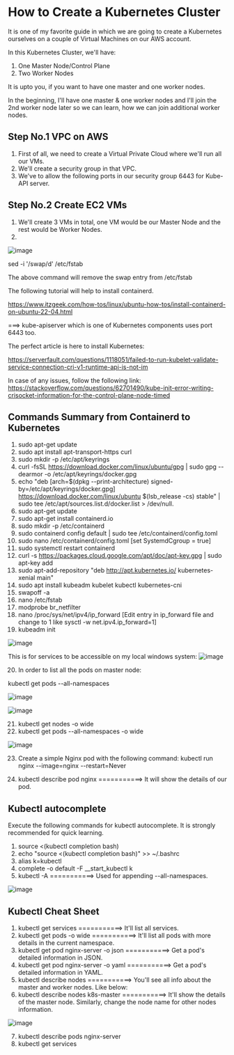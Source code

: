 # How to Create a Kubernetes Cluster

It is one of my favorite guide in which we are going to create a Kubernetes ourselves on a couple of Virtual Machines on our AWS account.

In this Kubernetes Cluster, we'll have:

1. One Master Node/Control Plane
2. Two Worker Nodes

It is upto you, if you want to have one master and one worker nodes.

In the beginning, I'll have one master & one worker nodes and I'll join the 2nd worker node later so we can learn, how we can join additional worker nodes.

## Step No.1 VPC on AWS

1. First of all, we need to create a Virtual Private Cloud where we'll run all our VMs.
2. We'll create a security group in that VPC.
3. We've to allow the following ports in our security group 6443 for Kube-API server.

## Step No.2 Create EC2 VMs

1. We'll create 3 VMs in total, one VM would be our Master Node and the rest would be Worker Nodes.
2. 



![image](https://user-images.githubusercontent.com/21220549/218764601-77bf10ec-15e9-4cad-9e76-781cb31ab315.png)

sed -i '/swap/d' /etc/fstab

The above command will remove the swap entry from /etc/fstab 

The following tutorial will help to install containerd.

https://www.itzgeek.com/how-tos/linux/ubuntu-how-tos/install-containerd-on-ubuntu-22-04.html

===>  kube-apiserver which is one of Kubernetes components uses port 6443 too.

The perfect article is here to install Kubernetes:

https://serverfault.com/questions/1118051/failed-to-run-kubelet-validate-service-connection-cri-v1-runtime-api-is-not-im

In case of any issues, follow the following link: https://stackoverflow.com/questions/62701490/kube-init-error-writing-crisocket-information-for-the-control-plane-node-timed

## Commands Summary from Containerd to Kubernetes

1. sudo apt-get update
2. sudo apt install apt-transport-https curl
3. sudo mkdir -p /etc/apt/keyrings
4. curl -fsSL https://download.docker.com/linux/ubuntu/gpg | sudo gpg --dearmor -o /etc/apt/keyrings/docker.gpg
5. echo "deb [arch=$(dpkg --print-architecture) signed-by=/etc/apt/keyrings/docker.gpg] https://download.docker.com/linux/ubuntu $(lsb_release -cs) stable" | sudo tee /etc/apt/sources.list.d/docker.list > /dev/null.
6. sudo apt-get update
7. sudo apt-get install containerd.io
8. sudo mkdir -p /etc/containerd
9. sudo containerd config default | sudo tee /etc/containerd/config.toml
10. sudo nano /etc/containerd/config.toml [set SystemdCgroup = true]
11. sudo systemctl restart containerd
12. curl -s https://packages.cloud.google.com/apt/doc/apt-key.gpg | sudo apt-key add
13. sudo apt-add-repository "deb http://apt.kubernetes.io/ kubernetes-xenial main"
14. sudo apt install kubeadm kubelet kubectl kubernetes-cni
15. swapoff -a
16. nano /etc/fstab
17. modprobe br_netfilter
18. nano /proc/sys/net/ipv4/ip_forward [Edit entry in ip_forward file and change to 1 like sysctl -w net.ipv4.ip_forward=1]
19. kubeadm init

![image](https://user-images.githubusercontent.com/21220549/221897582-a3a1fa58-fee1-40f1-8b71-c120a13928ce.png)

This is for services to be accessible on my local windows system:
![image](https://user-images.githubusercontent.com/21220549/222120187-937e3868-f39e-4837-929c-3ad141a3db5c.png)

20. In order to list all the pods on master node:

kubectl get pods --all-namespaces

![image](https://user-images.githubusercontent.com/21220549/222126970-e70a4270-5c52-41b2-a37b-164a42ff5890.png)

![image](https://user-images.githubusercontent.com/21220549/222368243-5afde9e1-97ff-4173-adb4-8405d661e12b.png)

21. kubectl get nodes -o wide
22. kubectl get pods --all-namespaces -o wide

![image](https://user-images.githubusercontent.com/21220549/222374135-e2fc6717-06ad-4d4e-bd5c-0b19e03eefca.png)

23. Create a simple Nginx pod with the following command:
kubectl run nginx --image=nginx --restart=Never

24. kubectl describe pod nginx        ===========>    It will show the details of our pod.

## Kubectl autocomplete

Execute the following commands for kubectl autocomplete. It is strongly recommended for quick learning.

1. source <(kubectl completion bash)
2. echo "source <(kubectl completion bash)" >> ~/.bashrc
3. alias k=kubectl
4. complete -o default -F __start_kubectl k
5. kubectl -A        ===========>    Used for appending --all-namespaces.

![image](https://user-images.githubusercontent.com/21220549/223702236-5d84944e-15d1-4ad1-91c1-aa7746585e63.png)

## Kubectl Cheat Sheet

1. kubectl get services        ===========>    It'll list all services.
2. kubectl get pods -o wide        ===========>    It'll list all pods with more details in the current namespace.
3. kubectl get pod nginx-server -o json        ===========>  Get a pod's detailed information in JSON.  
4. kubectl get pod nginx-server -o yaml        ===========>  Get a pod's detailed information in YAML.
5. kubectl describe nodes        ===========>  You'll see all info about the master and worker nodes. Like below:
6. kubectl describe nodes k8s-master        ===========>  It'll show the details of the master node. Similarly, change the node name for other nodes information.

![image](https://user-images.githubusercontent.com/21220549/223710615-2e6ee76c-5aa8-4287-9152-ff9211d5989e.png)
  
7. kubectl describe pods nginx-server
8. kubectl get services
